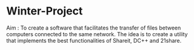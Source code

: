 # Winter-Project
Aim : To create a software that facilitates the transfer of files between computers connected to the same network.
The idea is to create a utility that implements the best functionalities of Shareit, DC++ and 21share. 
